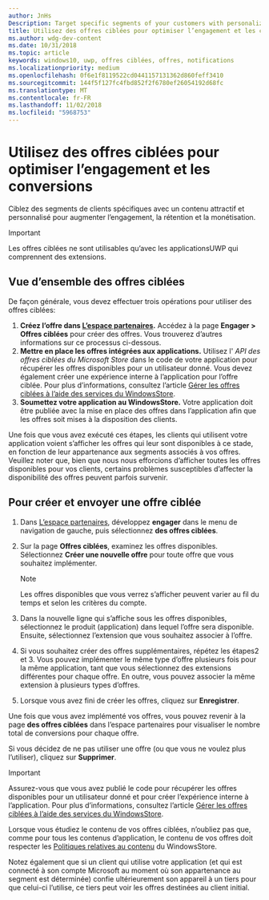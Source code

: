 ```yaml
---
author: JnHs
Description: Target specific segments of your customers with personalized content to increase engagement, retention, and monetization.
title: Utilisez des offres ciblées pour optimiser l’engagement et les conversions
ms.author: wdg-dev-content
ms.date: 10/31/2018
ms.topic: article
keywords: windows10, uwp, offres ciblées, offres, notifications
ms.localizationpriority: medium
ms.openlocfilehash: 0f6e1f8119522cd0441157131362d860feff3410
ms.sourcegitcommit: 144f5f127fc4fbd852f2f6780ef26054192d68fc
ms.translationtype: MT
ms.contentlocale: fr-FR
ms.lasthandoff: 11/02/2018
ms.locfileid: "5968753"
---
```

# <a name="use-targeted-offers-to-maximize-engagement-and-conversions"></a>Utilisez des offres ciblées pour optimiser l’engagement et les conversions

Ciblez des segments de clients spécifiques avec un contenu attractif et personnalisé pour augmenter l’engagement, la rétention et la monétisation.

> [!IMPORTANT]
> Les offres ciblées ne sont utilisables qu’avec les applicationsUWP qui comprennent des extensions.

## <a name="targeted-offer-overview"></a>Vue d’ensemble des offres ciblées

De façon générale, vous devez effectuer trois opérations pour utiliser des offres ciblées:

1. **Créez l’offre dans [L’espace partenaires](https://partner.microsoft.com/dashboard).** Accédez à la page **Engager > Offres ciblées** pour créer des offres. Vous trouverez d’autres informations sur ce processus ci-dessous.
2. **Mettre en place les offres intégrées aux applications.** Utilisez l' *API des offres ciblées du Microsoft Store* dans le code de votre application pour récupérer les offres disponibles pour un utilisateur donné. Vous devez également créer une expérience interne à l’application pour l’offre ciblée. Pour plus d’informations, consultez l’article [Gérer les offres ciblées à l’aide des services du WindowsStore](../monetize/manage-targeted-offers-using-windows-store-services.md).
3. **Soumettez votre application au WindowsStore.** Votre application doit être publiée avec la mise en place des offres dans l’application afin que les offres soit mises à la disposition des clients.

Une fois que vous avez exécuté ces étapes, les clients qui utilisent votre application voient s’afficher les offres qui leur sont disponibles à ce stade, en fonction de leur appartenance aux segments associés à vos offres. Veuillez noter que, bien que nous nous efforcions d’afficher toutes les offres disponibles pour vos clients, certains problèmes susceptibles d’affecter la disponibilité des offres peuvent parfois survenir.


## <a name="to-create-and-send-a-targeted-offer"></a>Pour créer et envoyer une offre ciblée

1.  Dans [L’espace partenaires](https://partner.microsoft.com/dashboard), développez **engager** dans le menu de navigation de gauche, puis sélectionnez **des offres ciblées**.
2.  Sur la page **Offres ciblées**, examinez les offres disponibles. Sélectionnez **Créer une nouvelle offre** pour toute offre que vous souhaitez implémenter.

    > [!NOTE]
    > Les offres disponibles que vous verrez s’afficher peuvent varier au fil du temps et selon les critères du compte.

3.  Dans la nouvelle ligne qui s’affiche sous les offres disponibles, sélectionnez le produit (application) dans lequel l’offre sera disponible. Ensuite, sélectionnez l’extension que vous souhaitez associer à l’offre.
4.  Si vous souhaitez créer des offres supplémentaires, répétez les étapes2 et 3. Vous pouvez implémenter le même type d’offre plusieurs fois pour la même application, tant que vous sélectionnez des extensions différentes pour chaque offre. En outre, vous pouvez associer la même extension à plusieurs types d’offres.
5.  Lorsque vous avez fini de créer les offres, cliquez sur **Enregistrer**.

Une fois que vous avez implémenté vos offres, vous pouvez revenir à la page **des offres ciblées** dans l’espace partenaires pour visualiser le nombre total de conversions pour chaque offre.

Si vous décidez de ne pas utiliser une offre (ou que vous ne voulez plus l’utiliser), cliquez sur **Supprimer**.

> [!IMPORTANT]
> Assurez-vous que vous avez publié le code pour récupérer les offres disponibles pour un utilisateur donné et pour créer l’expérience interne à l’application. Pour plus d’informations, consultez l’article [Gérer les offres ciblées à l’aide des services du WindowsStore](../monetize/manage-targeted-offers-using-windows-store-services.md).
>
> Lorsque vous étudiez le contenu de vos offres ciblées, n’oubliez pas que, comme pour tous les contenus d’application, le contenu de vos offres doit respecter les [Politiques relatives au contenu](https://docs.microsoft.com/en-us/legal/windows/agreements/store-policies) du WindowsStore.
>
> Notez également que si un client qui utilise votre application (et qui est connecté à son compte Microsoft au moment où son appartenance au segment est déterminée) confie ultérieurement son appareil à un tiers pour que celui-ci l’utilise, ce tiers peut voir les offres destinées au client initial.
